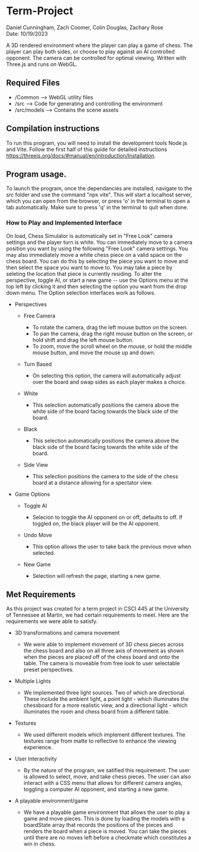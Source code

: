 # Term-Project
Daniel Cunningham, Zach Coomer, Colin Douglas, Zachary Rose  
Date: 10/19/2023

A 3D rendered environment where the player can play a game of chess. The player can play both sides, or choose to play against an AI controlled opponent. The camera can be controlled for optimal viewing.
Written with Three.js and runs on WebGL.

## Required Files
* /Common --> WebGL utility files
* /src --> Code for generating and controlling the environment
* /src/models --> Contains the scene assets

## Compilation instructions

To run this program, you will need to install the development tools Node.js and Vite. Follow the first half of this guide for detailed instructions https://threejs.org/docs/#manual/en/introduction/Installation.


## Program usage.

To launch the program, once the dependancies are installed, navigate to the src folder and use the command "npx vite". 
This will start a localhost server, which you can open from the browser, or press 'o' in the terminal to open a tab automatically. Make sure to press 'q' in the terminal to quit when done. 

### How to Play and Implemented Interface
On load, Chess Simulator is automatically set in "Free Look" camera settings and the player turn is white. You can immediately move to a camera position you want by using the following "Free Look" camera settings. You may also immediately move a white chess piece on a valid space on the chess board. You can do this by selecting the piece you want to move and then select the space you want to move to. You may take a piece by seleting the location that piece is currently residing. To alter the perspective, toggle AI, or start a new game -- use the Options menu at the top left by clicking it and then selecting the option you want from the drop down menu. The Option selection interfaces work as follows. 

* Perspectives
  
  * Free Camera
    - To rotate the camera, drag the left mouse button on the screen.
    - To pan the camera, drag the right mouse button on the screen, or hold shift and drag the left mouse button.
    - To zoom, move the scroll wheel on the mouse, or hold the middle mouse button, and move the mouse up and down.

  * Turn Based
    - On selecting this option, the camera will automatically adjust over the board and swap sides as each player makes a choice.

  * White
    - This selection automatically positions the camera above the white side of the board facing towards the black side of the board.

  * Black 
    - This selection automatically positions the camera above the black side of the board facing towards the white side of the board.

  * Side View
    - This selection positions the camera to the side of the chess board at a distance allowing for a spectator view.

* Game Options
  
  * Toggle AI
    - Selecion to toggle the AI opponent on or off, defaults to off. If toggled on, the black player will be the AI opponent.
  
  * Undo Move
    - This option allows the user to take back the previous move when selected.
  
  * New Game
    - Selection will refresh the page, starting a new game.

## Met Requirements
As this project was created for a term project in CSCI 445 at the University of Tennessee at Martin, we had certain requirements to meet. Here are the requirements we were able to satisfy.

  * 3D transformations and camera movement
    -  We were able to implement movement of 3D chess pieces across the chess board and also on all three axis of movement as shown when the pieces are placed off of the chess board and onto the table. The camera is moveable from free look to user selectable preset perspectives.

  * Multiple Lights
    - We implemented three light sources. Two of which are directional. These include the ambient light, a point light - which illuminates the chessboard for a more realistic view, and a directional light - which illuminates the room and chess board from a different table.

  * Textures
    - We used different models which implement different textures. The textures range from matte to reflective to enhance the viewing experience.

  * User Interactivity
    - By the nature of the program, we satified this requirement. The user is allowed to select, move, and take chess pieces. The user can also interact with a CSS menu that allows for different camera angles, toggling a computer AI opponent, and starting a new game.

  * A playable environment/game
    - We have a playable game environment that allows the user to play a game and move pieces. This is done by loading the models with a boardState array that records the positions of the pieces and renders the board when a piece is moved. You can take the pieces until there are no moves left before a checkmate which constitutes a win in chess.

